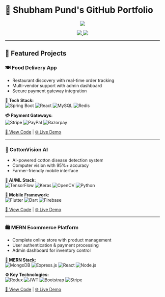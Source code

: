 # 🌟 Shubham Pund's GitHub Portfolio

<div align="center">
  <img src="https://readme-typing-svg.demolab.com?font=Roboto+Slab&weight=600&size=32&duration=3000&pause=1000&color=38BDAE&center=true&vCenter=true&width=800&height=100&lines=Welcome+to+my+GitHub+Profile!;Full-Stack+Developer;Open-Source+Contributor;Problem+Solver;Tech+Enthusiast" />
</div>

<p align="center">
  <a href="https://github.com/shubhampund9325">
    <img src="https://komarev.com/ghpvc/?username=shubhampund9325&label=Profile%20views&color=0e75b6&style=flat" />
  </a>
  <a href="https://github.com/shubhampund9325?tab=followers">
    <img src="https://img.shields.io/github/followers/shubhampund9325?label=Followers&style=social" />
  </a>
</p>

---

## 🚀 Featured Projects

### 🍽️ Food Delivery App
- Restaurant discovery with real-time order tracking  
- Multi-vendor support with admin dashboard  
- Secure payment gateway integration  

**🧰 Tech Stack:**  
![Spring Boot](https://img.shields.io/badge/Spring_Boot-6DB33F?style=for-the-badge&logo=spring&logoColor=white)
![React](https://img.shields.io/badge/React-20232A?style=for-the-badge&logo=react&logoColor=61DAFB)
![MySQL](https://img.shields.io/badge/MySQL-005C84?style=for-the-badge&logo=mysql&logoColor=white)
![Redis](https://img.shields.io/badge/Redis-DC382D?style=for-the-badge&logo=redis&logoColor=white)

**💳 Payment Gateways:**  
![Stripe](https://img.shields.io/badge/Stripe-008CDD?style=for-the-badge&logo=stripe&logoColor=white)
![PayPal](https://img.shields.io/badge/PayPal-00457C?style=for-the-badge&logo=paypal&logoColor=white)
![Razorpay](https://img.shields.io/badge/Razorpay-02042B?style=for-the-badge&logo=razorpay&logoColor=3395FF)

[🔗 View Code](https://github.com/shubhampund9325/Food-Delivery-App) | [🌐 Live Demo](#)

---

### 🌿 CottonVision AI
- AI-powered cotton disease detection system  
- Computer vision with 95%+ accuracy  
- Farmer-friendly mobile interface  

**🧠 AI/ML Stack:**  
![TensorFlow](https://img.shields.io/badge/TensorFlow-FF6F00?style=for-the-badge&logo=tensorflow&logoColor=white)
![Keras](https://img.shields.io/badge/Keras-D00000?style=for-the-badge&logo=keras&logoColor=white)
![OpenCV](https://img.shields.io/badge/OpenCV-5C3EE8?style=for-the-badge&logo=opencv&logoColor=white)
![Python](https://img.shields.io/badge/Python-3776AB?style=for-the-badge&logo=python&logoColor=white)

**📱 Mobile Framework:**  
![Flutter](https://img.shields.io/badge/Flutter-02569B?style=for-the-badge&logo=flutter&logoColor=white)
![Dart](https://img.shields.io/badge/Dart-0175C2?style=for-the-badge&logo=dart&logoColor=white)
![Firebase](https://img.shields.io/badge/Firebase-FFCA28?style=for-the-badge&logo=firebase&logoColor=black)

[🔗 View Code](https://github.com/shubhampund9325/CottonVision-AI) | [🌐 Live Demo](#)

---

### 🛍️ MERN Ecommerce Platform
- Complete online store with product management  
- User authentication & payment processing  
- Admin dashboard for inventory control  

**🧩 MERN Stack:**  
![MongoDB](https://img.shields.io/badge/MongoDB-47A248?style=for-the-badge&logo=mongodb&logoColor=white)
![Express.js](https://img.shields.io/badge/Express.js-000000?style=for-the-badge&logo=express&logoColor=white)
![React](https://img.shields.io/badge/React-20232A?style=for-the-badge&logo=react&logoColor=61DAFB)
![Node.js](https://img.shields.io/badge/Node.js-339933?style=for-the-badge&logo=nodedotjs&logoColor=white)

**⚙️ Key Technologies:**  
![Redux](https://img.shields.io/badge/Redux-764ABC?style=for-the-badge&logo=redux&logoColor=white)
![JWT](https://img.shields.io/badge/JWT-000000?style=for-the-badge&logo=jsonwebtokens&logoColor=white)
![Bootstrap](https://img.shields.io/badge/Bootstrap-7952B3?style=for-the-badge&logo=bootstrap&logoColor=white)
![Stripe](https://img.shields.io/badge/Stripe-008CDD?style=for-the-badge&logo=stripe&logoColor=white)

[🔗 View Code](https://github.com/shubhampund9325/MERN-Ecommerce) | [🌐 Live Demo](#)
